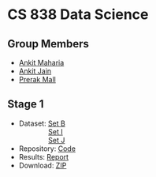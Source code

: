 CS 838 Data Science
=====================

Group Members
---------------------
* [Ankit Maharia](https://www.linkedin.com/in/ankitmaharia/)
* [Ankit Jain](https://www.linkedin.com/in/ajain64/)
* [Prerak Mall](https://www.linkedin.com/in/prerak-mall-a7982b43/)

Stage 1
-----------------------
* Dataset: [Set B](https://gitlab.com/Maharia/StageOne/tree/master/data/B)
<br />&nbsp;&nbsp;&nbsp;&nbsp;&nbsp;&nbsp;&nbsp;&nbsp;&nbsp;&nbsp;&nbsp;&nbsp;&nbsp;&nbsp;
           [Set I](https://gitlab.com/Maharia/StageOne/tree/master/data/I)
<br />&nbsp;&nbsp;&nbsp;&nbsp;&nbsp;&nbsp;&nbsp;&nbsp;&nbsp;&nbsp;&nbsp;&nbsp;&nbsp;&nbsp;
           [Set J](https://gitlab.com/Maharia/StageOne/tree/master/data/J)
* Repository: [Code](https://gitlab.com/Maharia/StageOne/tree/master)
* Results: [Report](https://github.com/prerakmall/CS838-DataScience/blob/master/CS838-DataScience.pdf)
* Download: [ZIP](https://gitlab.com/Maharia/StageOne/repository/master/archive.zip)
